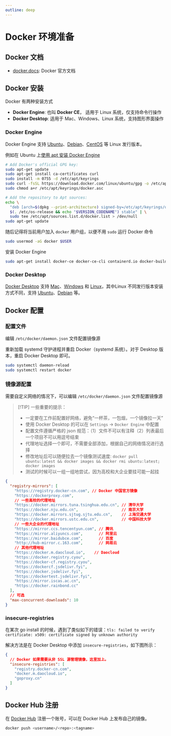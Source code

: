 ```yaml
---
outline: deep
---
```


# Docker 环境准备

## Docker 文档

- [docker.docs](https://docs.docker.com): Docker 官方文档

## Docker 安装

Docker 有两种安装方式
- **Docker Engine**: 也叫 **Docker CE**， 适用于 Linux 系统，仅支持命令行操作
- **Docker Desktop**: 适用于 Mac、Windows、Linux 系统，支持图形界面操作

### Docker Engine

Docker Engine 支持 [Ubuntu](https://docs.docker.com/engine/install/ubuntu/)、[Debian](https://docs.docker.com/engine/install/debian/)、[CentOS](https://docs.docker.com/engine/install/centos/) 等 Linux 发行版本。

例如在 Ubuntu 上[使用 apt 安装 Docker Engine](https://docs.docker.com/engine/install/ubuntu/#install-using-the-repository)

```bash
# Add Docker's official GPG key:
sudo apt-get update
sudo apt-get install ca-certificates curl
sudo install -m 0755 -d /etc/apt/keyrings
sudo curl -fsSL https://download.docker.com/linux/ubuntu/gpg -o /etc/apt/keyrings/docker.asc
sudo chmod a+r /etc/apt/keyrings/docker.asc

# Add the repository to Apt sources:
echo \
  "deb [arch=$(dpkg --print-architecture) signed-by=/etc/apt/keyrings/docker.asc] https://download.docker.com/linux/ubuntu \
  $(. /etc/os-release && echo "$VERSION_CODENAME") stable" | \
  sudo tee /etc/apt/sources.list.d/docker.list > /dev/null
sudo apt-get update
```

随后记得将当前用户加入 `docker` 用户组，以便不用 `sudo` 运行 Docker 命令

```bash
sudo usermod -aG docker $USER
```

安装 Docker Engine

```bash
sudo apt-get install docker-ce docker-ce-cli containerd.io docker-buildx-plugin docker-compose-plugin
```

### Docker Desktop

[Docker Desktop](https://docs.docker.com/get-started/get-docker/) 支持 [Mac](https://docs.docker.com/desktop/install/mac-install/)、[Windows](https://docs.docker.com/desktop/install/windows-install/) 和 [Linux](https://docs.docker.com/desktop/install/linux-install/)，其中Linux 不同发行版本安装方式不同，支持 [Ubuntu](https://docs.docker.com/desktop/install/ubuntu/)、[Debian](https://docs.docker.com/desktop/install/debian/) 等。


## Docker 配置

### 配置文件

编辑 `/etc/docker/daemon.json` 文件配置镜像源

重新加载 systemd 守护进程并重启 Docker（systemd 系统）。对于 Desktop 版本，重启 Docker Desktop 即可。

```bash
sudo systemctl daemon-reload
sudo systemctl restart docker
```


### 镜像源配置

需要自定义网络的情况下，可以编辑 `/etc/docker/daemon.json` 文件配置镜像源

> [!TIP] 一些重要的提示：
> - 一定要在工作前配置好网络，避免“一杯茶，一包烟，一个镜像拉一天”
> - 使用 Docker Desktop 的可以在 `Settings` -> `Docker Engine` 中配置
> - 配置文件遵循严格的 json 规范：（1）文件不可以有注释（2）列表最后一个项目不可以用逗号结束
> - 代理地址选择一个即可，不需要全部添加，根据自己的网络情况进行选择
> - 修改地址后可以随便拉去一个镜像测试速度: `docker pull ubuntu:latest && docker images && docker rmi ubuntu:latest; docker images`
> - 测试的时候可以一组一组地尝试，因为高校和大企业要挂可能一起挂

```json
{
  "registry-mirrors": [
    "https://registry.docker-cn.com", // Docker 中国官方镜像
    "https://dockerproxy.com",
    // 一些高校的代理地址
    "https://docker.mirrors.tuna.tsinghua.edu.cn", // 清华大学
    "https://docker.nju.edu.cn",                   // 南京大学
    "https://docker.mirrors.sjtug.sjtu.edu.cn",    // 上海交通大学
    "https://docker.mirrors.ustc.edu.cn",          // 中国科技大学
    // 一些大企业的代理地址
    "https://mirror.ccs.tencentyun.com", // 腾讯
    "https://mirror.aliyuncs.com",       // 阿里云
    "https://mirror.baidubce.com",       // 百度
    "http://hub-mirror.c.163.com",       // 网易云
    // 其他代理地址
    "https://docker.m.daocloud.io",    // Daocloud
    "https://docker.registry.cyou",
    "https://docker-cf.registry.cyou",
    "https://dockercf.jsdelivr.fyi",
    "https://docker.jsdelivr.fyi",
    "https://dockertest.jsdelivr.fyi",
    "https://mirror.iscas.ac.cn",
    "https://docker.rainbond.cc"
  ],
  // 可选
  "max-concurrent-downloads": 10
}
```




### insecure-registries

在某次 go install 的时候，遇到了类似如下的错误：`tls: failed to verify certificate: x509: certificate signed by unknown authority`

解决方法是在 Docker Desktop 中添加 `insecure-registries`，如下图所示：

```json
{
  // Docker 如果需要从非 SSL 源管理镜像，这里加上。
  "insecure-registries": [
    "registry.docker-cn.com",
    "docker.m.daocloud.io",
    "goproxy.cn"
  ]
}
```


## Docker Hub 注册

在 [Docker Hub](https://hub.docker.com) 注册一个账号，可以在 Docker Hub 上发布自己的镜像。

```bash
docker push <username>/<repo>:<tagname>
```
